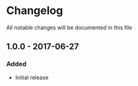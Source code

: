 # Changelog

All notable changes will be documented in this file

## 1.0.0 - 2017-06-27

### Added
- Initial release